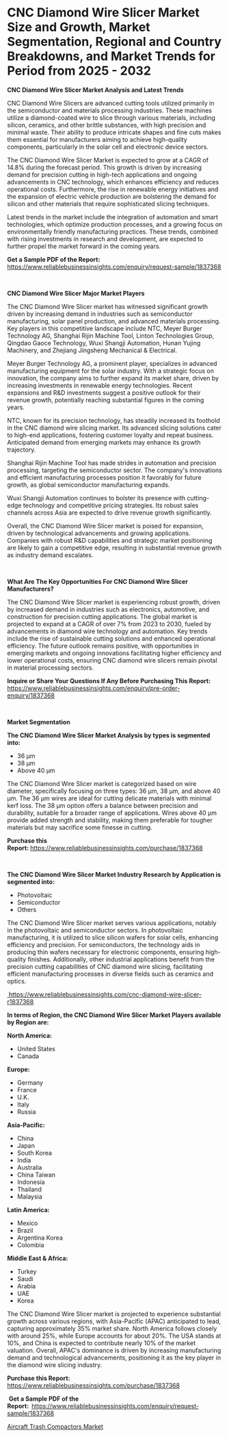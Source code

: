 <p><h1>CNC Diamond Wire Slicer Market Size and Growth, Market Segmentation, Regional and Country Breakdowns, and Market Trends for Period from 2025 -  2032</h1></p><p><strong>CNC Diamond Wire Slicer Market Analysis and Latest Trends</strong></p>
<p><p>CNC Diamond Wire Slicers are advanced cutting tools utilized primarily in the semiconductor and materials processing industries. These machines utilize a diamond-coated wire to slice through various materials, including silicon, ceramics, and other brittle substances, with high precision and minimal waste. Their ability to produce intricate shapes and fine cuts makes them essential for manufacturers aiming to achieve high-quality components, particularly in the solar cell and electronic device sectors.</p><p>The CNC Diamond Wire Slicer Market is expected to grow at a CAGR of 14.8% during the forecast period. This growth is driven by increasing demand for precision cutting in high-tech applications and ongoing advancements in CNC technology, which enhances efficiency and reduces operational costs. Furthermore, the rise in renewable energy initiatives and the expansion of electric vehicle production are bolstering the demand for silicon and other materials that require sophisticated slicing techniques. </p><p>Latest trends in the market include the integration of automation and smart technologies, which optimize production processes, and a growing focus on environmentally friendly manufacturing practices. These trends, combined with rising investments in research and development, are expected to further propel the market forward in the coming years.</p></p>
<p><strong>Get a Sample PDF of the Report:&nbsp;</strong> <a href="https://www.reliablebusinessinsights.com/enquiry/request-sample/1837368?utm_campaign=3177&utm_medium=2&utm_source=Github&utm_content=ia&utm_term=12042025&utm_id=cnc-diamond-wire-slicer">https://www.reliablebusinessinsights.com/enquiry/request-sample/1837368</a></p>
<p>&nbsp;</p>
<p><strong>CNC Diamond Wire Slicer Major Market Players</strong></p>
<p><p>The CNC Diamond Wire Slicer market has witnessed significant growth driven by increasing demand in industries such as semiconductor manufacturing, solar panel production, and advanced materials processing. Key players in this competitive landscape include NTC, Meyer Burger Technology AG, Shanghai Rijin Machine Tool, Linton Technologies Group, Qingdao Gaoce Technology, Wuxi Shangji Automation, Hunan Yujing Machinery, and Zhejiang Jingsheng Mechanical & Electrical.</p><p>Meyer Burger Technology AG, a prominent player, specializes in advanced manufacturing equipment for the solar industry. With a strategic focus on innovation, the company aims to further expand its market share, driven by increasing investments in renewable energy technologies. Recent expansions and R&D investments suggest a positive outlook for their revenue growth, potentially reaching substantial figures in the coming years.</p><p>NTC, known for its precision technology, has steadily increased its foothold in the CNC diamond wire slicing market. Its advanced slicing solutions cater to high-end applications, fostering customer loyalty and repeat business. Anticipated demand from emerging markets may enhance its growth trajectory.</p><p>Shanghai Rijin Machine Tool has made strides in automation and precision processing, targeting the semiconductor sector. The company's innovations and efficient manufacturing processes position it favorably for future growth, as global semiconductor manufacturing expands.</p><p>Wuxi Shangji Automation continues to bolster its presence with cutting-edge technology and competitive pricing strategies. Its robust sales channels across Asia are expected to drive revenue growth significantly.</p><p>Overall, the CNC Diamond Wire Slicer market is poised for expansion, driven by technological advancements and growing applications. Companies with robust R&D capabilities and strategic market positioning are likely to gain a competitive edge, resulting in substantial revenue growth as industry demand escalates.</p></p>
<p>&nbsp;</p>
<p><strong>What Are The Key Opportunities For CNC Diamond Wire Slicer Manufacturers?</strong></p>
<p><p>The CNC Diamond Wire Slicer market is experiencing robust growth, driven by increased demand in industries such as electronics, automotive, and construction for precision cutting applications. The global market is projected to expand at a CAGR of over 7% from 2023 to 2030, fueled by advancements in diamond wire technology and automation. Key trends include the rise of sustainable cutting solutions and enhanced operational efficiency. The future outlook remains positive, with opportunities in emerging markets and ongoing innovations facilitating higher efficiency and lower operational costs, ensuring CNC diamond wire slicers remain pivotal in material processing sectors.</p></p>
<p><strong>Inquire or Share Your Questions If Any Before Purchasing This Report:</strong> <a href="https://www.reliablebusinessinsights.com/enquiry/pre-order-enquiry/1837368?utm_campaign=3177&utm_medium=2&utm_source=Github&utm_content=ia&utm_term=12042025&utm_id=cnc-diamond-wire-slicer">https://www.reliablebusinessinsights.com/enquiry/pre-order-enquiry/1837368</a></p>
<p>&nbsp;</p>
<p><strong>Market Segmentation</strong></p>
<p><strong>The CNC Diamond Wire Slicer Market Analysis by types is segmented into:</strong></p>
<p><ul><li>36 μm</li><li>38 μm</li><li>Above 40 μm</li></ul></p>
<p><p>The CNC Diamond Wire Slicer market is categorized based on wire diameter, specifically focusing on three types: 36 μm, 38 μm, and above 40 μm. The 36 μm wires are ideal for cutting delicate materials with minimal kerf loss. The 38 μm option offers a balance between precision and durability, suitable for a broader range of applications. Wires above 40 μm provide added strength and stability, making them preferable for tougher materials but may sacrifice some finesse in cutting.</p></p>
<p><strong>Purchase this Report:&nbsp;</strong><a href="https://www.reliablebusinessinsights.com/purchase/1837368?utm_campaign=3177&utm_medium=2&utm_source=Github&utm_content=ia&utm_term=12042025&utm_id=cnc-diamond-wire-slicer">https://www.reliablebusinessinsights.com/purchase/1837368</a></p>
<p>&nbsp;</p>
<p><strong>The CNC Diamond Wire Slicer Market Industry Research by Application is segmented into:</strong></p>
<p><ul><li>Photovoltaic</li><li>Semiconductor</li><li>Others</li></ul></p>
<p><p>The CNC Diamond Wire Slicer market serves various applications, notably in the photovoltaic and semiconductor sectors. In photovoltaic manufacturing, it is utilized to slice silicon wafers for solar cells, enhancing efficiency and precision. For semiconductors, the technology aids in producing thin wafers necessary for electronic components, ensuring high-quality finishes. Additionally, other industrial applications benefit from the precision cutting capabilities of CNC diamond wire slicing, facilitating efficient manufacturing processes in diverse fields such as ceramics and optics.</p></p>
<p><a href="https://www.reliablebusinessinsights.com/cnc-diamond-wire-slicer-r1837368?utm_campaign=3177&utm_medium=2&utm_source=Github&utm_content=ia&utm_term=12042025&utm_id=cnc-diamond-wire-slicer">&nbsp;https://www.reliablebusinessinsights.com/cnc-diamond-wire-slicer-r1837368</a></p>
<p><strong>In terms of Region, the CNC Diamond Wire Slicer Market Players available by Region are:</strong></p>
<p>
    <p> <strong> North America: </strong>
        <ul>
            <li>United States</li>
            <li>Canada</li>
        </ul>
        </p> 
    <p> <strong> Europe: </strong>
        <ul>
            <li>Germany</li>
            <li>France</li>
            <li>U.K.</li>
            <li>Italy</li>
            <li>Russia</li>
        </ul>
        </p> 
    <p> <strong> Asia-Pacific: </strong>
        <ul>
            <li>China</li>
            <li>Japan</li>
            <li>South Korea</li>
            <li>India</li>
            <li>Australia</li>
            <li>China Taiwan</li>
            <li>Indonesia</li>
            <li>Thailand</li>
            <li>Malaysia</li>
        </ul>
        </p> 
    <p> <strong> Latin America: </strong>
        <ul>
            <li>Mexico</li>
            <li>Brazil</li>
            <li>Argentina Korea</li>
            <li>Colombia</li>
        </ul>
        </p> 
    <p> <strong> Middle East & Africa: </strong>
        <ul>
            <li>Turkey</li>
            <li>Saudi</li>
            <li>Arabia</li>
            <li>UAE</li>
            <li>Korea</li>
        </ul>
    </p>
    </p>
<p><p>The CNC Diamond Wire Slicer market is projected to experience substantial growth across various regions, with Asia-Pacific (APAC) anticipated to lead, capturing approximately 35% market share. North America follows closely with around 25%, while Europe accounts for about 20%. The USA stands at 10%, and China is expected to contribute nearly 10% of the market valuation. Overall, APAC's dominance is driven by increasing manufacturing demand and technological advancements, positioning it as the key player in the diamond wire slicing industry.</p></p>
<p><strong>Purchase this Report: </strong><a href="https://www.reliablebusinessinsights.com/purchase/1837368?utm_campaign=3177&utm_medium=2&utm_source=Github&utm_content=ia&utm_term=12042025&utm_id=cnc-diamond-wire-slicer">https://www.reliablebusinessinsights.com/purchase/1837368</a></p>
<p>&nbsp;<strong>Get a Sample PDF of the Report:&nbsp;&nbsp;</strong><a href="https://www.reliablebusinessinsights.com/enquiry/request-sample/1837368?utm_campaign=3177&utm_medium=2&utm_source=Github&utm_content=ia&utm_term=12042025&utm_id=cnc-diamond-wire-slicer">https://www.reliablebusinessinsights.com/enquiry/request-sample/1837368</a></p>
<p><strong></strong></p>
<p><p><a href="https://github.com/DixieGrimes/Market-Research-Report-List-2/blob/main/aircraft-trash-compactors-market.md?utm_campaign=3177&utm_medium=2&utm_source=Github&utm_content=ia&utm_term=12042025&utm_id=cnc-diamond-wire-slicer">Aircraft Trash Compactors Market</a></p></p>